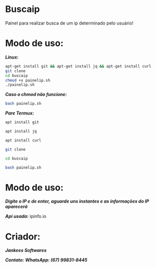 # Buscaip
Painel para realizar busca de um ip determinado pelo usuário!

# Modo de uso:

___Linux:___
```bash
apt-get install git && apt-get install jq && apt-get install curl
git clone
cd buscaip
chmod +x painelip.sh
./painelip.sh


```
___Caso o chmod não funcione:___
```bash
bash painelip.sh
```

___Pare Termux:___

```bash
apt install git

apt install jq

apt install curl

git clone

cd buscaip

bash painelip.sh
```

# Modo de uso:
___Digite o IP e de enter, aguarde uns instantes e as informações do IP aparecerá___

___Api usada:___
ipinfo.io

# Criador:
___Jankees Softwares___

___Contato:___
___WhatsApp: (67) 99831-8445___



